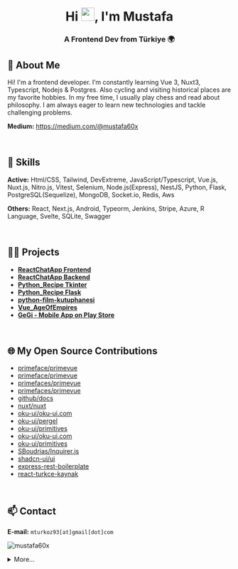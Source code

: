 <!--
<p align="right"> <img sr[](url)c="https://komarev.com/ghpvc/?username=mustafa60x&label=Profile%20views&color=0e75b6&style=flat" alt="mustafa60x" /> </p>
-->

<h1 align="center">Hi <img src="https://raw.githubusercontent.com/MartinHeinz/MartinHeinz/master/wave.gif" width="30px">, I'm Mustafa</h1>
<h3 align="center">A Frontend Dev from Türkiye 🌍</h3>


## 👤 About Me
Hi! I'm a frontend developer. I’m constantly learning Vue 3, Nuxt3, Typescript, Nodejs & Postgres. Also cycling and visiting historical places are my favorite hobbies. In my free time, I usually play chess and read about philosophy. I am always eager to learn new technologies and tackle challenging problems.

**Medium:** https://medium.com/@mustafa60x

<br/>

## 🌟 Skills
**Active:** Html/CSS, Tailwind, DevExtreme, JavaScript/Typescript, Vue.js, Nuxt.js, Nitro.js, Vitest, Selenium, Node.js(Express), NestJS, Python, Flask, PostgreSQL(Sequelize), MongoDB, Socket.io, Redis, Aws

**Others:** React, Next.js, Android, Typeorm, Jenkins, Stripe, Azure, R Language, Svelte, SQLite, Swagger

<br/>


## 👨‍💻 Projects

- [**ReactChatApp Frontend**](https://github.com/mustafa60x/ReactChatApp_2022OkrH2Frontend)
- [**ReactChatApp Backend**](https://github.com/mustafa60x/ReactChatApp_2022OkrH2Backend)
- [**Python_Recipe Tkinter**](https://github.com/mustafa60x/Python_RecipeTkinter)
- [**Python_Recipe Flask**](https://github.com/mustafa60x/Python_RecipeFlask)
- [**python-film-kutuphanesi**](https://github.com/mustafa60x/python-film-kutuphanesi)
- [**Vue_AgeOfEmpires**](https://github.com/mustafa60x/Vue_AgeOfEmpires)
- [**GeGi - Mobile App on Play Store**](https://play.google.com/store/apps/details?id=com.mustafaturkoz.gegi)

<br/>


## 🌐 My Open Source Contributions
- [primeface/primevue](https://github.com/primefaces/primevue/pull/5970)
- [primeface/primevue](https://github.com/primefaces/primevue/pull/5766)
- [primefaces/primevue](https://github.com/primefaces/primevue/pull/5712)
- [primefaces/primevue](https://github.com/primefaces/primevue/pull/5725)
- [github/docs](https://github.com/github/docs/pull/31496)
- [nuxt/nuxt](https://github.com/nuxt/nuxt/pull/25251)
- [oku-ui/oku-ui.com](https://github.com/oku-ui/oku-ui.com/pull/89)
- [oku-ui/pergel](https://github.com/oku-ui/pergel/pull/31)
- [oku-ui/primitives](https://github.com/oku-ui/primitives/pull/334)
- [oku-ui/oku-ui.com](https://github.com/oku-ui/oku-ui.com/pull/63)
- [oku-ui/primitives](https://github.com/oku-ui/primitives/pull/319)
- [SBoudrias/Inquirer.js](https://github.com/SBoudrias/Inquirer.js/pull/1264)
- [shadcn-ui/ui](https://github.com/shadcn-ui/ui/pull/951)
- [express-rest-boilerplate](https://github.com/danielfsousa/express-rest-boilerplate/pull/381)
- [react-turkce-kaynak](https://github.com/orcuntuna/react-turkce-kaynak/pull/5)

<br/>


## 📫 Contact

**E-mail:** `mturkoz93[at]gmail[dot]com`
<p align="left"> <img src="https://komarev.com/ghpvc/?username=mustafa60x&label=Profile%20views&color=0e75b6&style=flat" alt="mustafa60x" /> </p>


<details>
  <summary>More...</summary>
  <br />
  <p align="left"><img src="https://github-readme-stats.vercel.app/api/top-langs/?username=mustafa60x&layout=compact&theme=tokyonight&hide=html,scss,css" alt="mustafa60x" /></p>

  <p align="left">&nbsp;<img src="https://github-readme-stats.vercel.app/api?username=mustafa60x&count_private=true&show_icons=true&theme=tokyonight" alt="mustafa60x" /></p>
</details>






